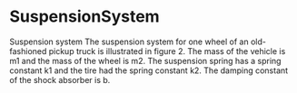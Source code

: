 # SuspensionSystem
Suspension system
The suspension system for one wheel of an old-fashioned
pickup truck is illustrated in figure 2. The mass of the vehicle is m1 and the mass of
the wheel is m2. The suspension spring has a spring constant k1 and the tire had the
spring constant k2. The damping constant of the shock absorber is b.
